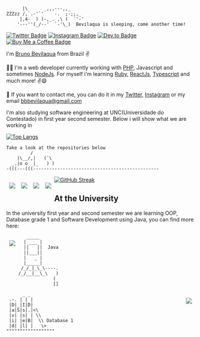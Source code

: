 ```
      |\      _,,,---,,_
ZZZzz /,`.-'`'    -.  ;-;;,_
     |,4-  ) )-,_. ,\ (  `'-'
    '---''(_/--'  `-'\_)  Bevilaqua is sleeping, come another time!
```
[![Twitter Badge](https://img.shields.io/badge/Twitter-Profile-informational?style=flat&logo=twitter&logoColor=white&color=1CA2F1)](https://twitter.com/NoWayBevilaqua)
[![Instagram Badge](https://img.shields.io/badge/Instagram-Profile-informational?style=flat&logo=instagram&logoColor=white&color=A33AAB)](https://www.instagram.com/bevilaquabruno/)
[![Dev.to Badge](https://img.shields.io/badge/Dev.to-Profile-informational?style=flat&logo=dev.to&logoColor=white&color=AAAAAA)](https://dev.to/bevilaquabruno)
[![Buy Me a Coffee Badge](https://img.shields.io/badge/Buy%20Me%20a%20Coffee-To%20Help%20My%20Studies-informational?style=flat&logo=buymeacoffee&logoColor=white&color=fff200)](https://www.buymeacoffee.com/bevilaqua)


I'm [Bruno Bevilaqua](https://bevilaqua.surge.sh) from Brazil ✌

👨‍💻 I'm a web developer currently working with [PHP](https://www.php.net/), Javascript and sometimes [NodeJs](https://nodejs.org/en/). For myself i'm learning [Ruby](https://www.ruby-lang.org/en/), [ReactJs](https://reactjs.org/), [Typescript](https://www.typescriptlang.org/) and much more! ✌😄

💬 If you want to contact me, you can do it in my [Twitter](https://twitter.com/NoWayBevilaqua), [Instagram](https://www.instagram.com/bevilaquabruno/) or my email bbbevilaqua@gmail.com


I'm also studying software engineering at UNC(Universidade do Contestado) in first year second semester. Below i will show what we are working in

[![Top Langs](https://github-readme-stats.vercel.app/api/top-langs/?username=anuraghazra&theme=radical)](https://github.com/anuraghazra/github-readme-stats)

```
Take a look at the repositories below
         /
    |\__/,|   (`\
  _.|o o  |_   ) )
-(((---(((-----------------------------------------------
```
<a href="https://github.com/bevilaquabruno/coinberpunk-react">
  <img align="left" style="margin:1rem 0.5rem" src="https://github-readme-stats.vercel.app/api/pin/?username=bevilaquabruno&repo=coinberpunk-react&title_color=fc00a8&text_color=FFFFFF&icon_color=fc00a8&bg_color=1A2B34" />
</a>

<a href="https://github.com/bevilaquabruno/simple-blockchain">
  <img align="left" style="margin:1rem 0.5rem" src="https://github-readme-stats.vercel.app/api/pin/?username=bevilaquabruno&repo=simple-blockchain&title_color=fc00a8&text_color=FFFFFF&icon_color=fc00a8&bg_color=1A2B34" />
</a>

<a href="https://github.com/bevilaquabruno/myownlibrary">
  <img align="left" style="margin:1rem 0.5rem" src="https://github-readme-stats.vercel.app/api/pin/?username=bevilaquabruno&repo=myownlibrary&title_color=fc00a8&text_color=FFFFFF&icon_color=fc00a8&bg_color=1A2B34" />
</a>

<a href="https://github.com/bevilaquabruno/portfolio-papercss">
  <img align="left" style="margin:1rem 0.5rem" src="https://github-readme-stats.vercel.app/api/pin/?username=bevilaquabruno&repo=portfolio-papercss&title_color=fc00a8&text_color=FFFFFF&icon_color=fc00a8&bg_color=1A2B34" />
</a>

[![GitHub Streak](https://github-readme-streak-stats.herokuapp.com?user=bevilaquabruno&theme=radical&hide_border=true)](https://git.io/streak-stats)

## At the University

In the university first year and second semester we are learning OOP, Database grade 1 and Software Development using Java, you can find more here:

<a href="https://github.com/bevilaquabruno/DevSoftware2021">
  <img align="left" style="margin:1rem 0.5rem" src="https://github-readme-stats.vercel.app/api/pin/?username=bevilaquabruno&repo=DevSoftware2021&title_color=fc00a8&text_color=FFFFFF&icon_color=fc00a8&bg_color=1A2B34" />
</a>

```
   _____
  | ___ |
  ||   ||  Java
  ||___||
  |   _ |
  |_____|
 /_/_|_\_\----.
/_/__|__\_\   )
             (
             []
```

<a href="https://github.com/bevilaquabruno/unc_banco1">
  <img align="right" style="margin:1rem 0.5rem" src="https://github-readme-stats.vercel.app/api/pin/?username=bevilaquabruno&repo=unc_banco1&title_color=fc00a8&text_color=FFFFFF&icon_color=fc00a8&bg_color=1A2B34" />
</a>

```
      _ _
 .-. | | |
 |D|_|I|D|
 |a|S|s|.|<\
 |v| |s| | \\
 |i| |e|B|  \\ Database 1
 |d| |l| |   \>
""""""""""""""""""
```
